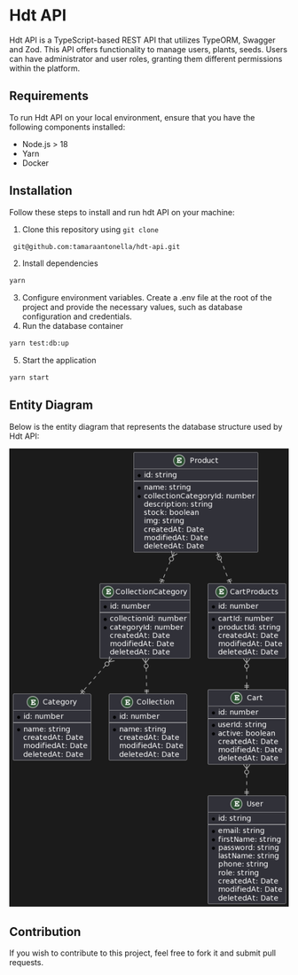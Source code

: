 # Hdt API

Hdt API is a TypeScript-based REST API that utilizes TypeORM, Swagger and Zod. This API offers functionality to manage users, plants, seeds. Users can have administrator and user roles, granting them different permissions within the platform.

## Requirements

To run Hdt API on your local environment, ensure that you have the following components installed:

- Node.js > 18
- Yarn
- Docker

## Installation

Follow these steps to install and run hdt API on your machine:

1. Clone this repository using `git clone`

```bash
 git@github.com:tamaraantonella/hdt-api.git
```

2. Install dependencies

```bash
yarn
```

3. Configure environment variables. Create a .env file at the root of the project and provide the necessary values, such as database configuration and credentials.
4. Run the database container

```bash
yarn test:db:up
```

5. Start the application

```bash
yarn start
```

## Entity Diagram

Below is the entity diagram that represents the database structure used by Hdt API:

![Diagram](image-1.png)


## Contribution
If you wish to contribute to this project, feel free to fork it and submit pull requests.
